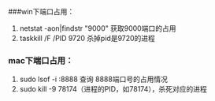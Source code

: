 ###win下端口占用：

1. netstat -aon|findstr "9000"  获取9000端口的占用
2. taskkill /F /PID 9720  杀掉pid是9720的进程


### mac下端口占用：

1. sudo lsof -i :8888 查询 8888端口号的占用情况
2. sudo kill -9 78174（进程的PID，如78174），杀死对应的进程
